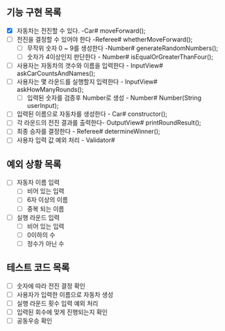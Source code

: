 ## 기능 구현 목록

- [x] 자동차는 전진할 수 있다. -Car# moveForward();
- [ ] 전진을 결정할 수 있어야 한다 -Referee# whetherMoveForward();
  - [ ] 무작위 숫자 0 ~ 9를 생성한다 -Number# generateRandomNumbers();
  - [ ] 숫자가 4이상인지 판단한다 - Number# isEqualOrGreaterThanFour();
- [ ] 사용자는 자동차의 갯수와 이름을 입력한다 - InputView# askCarCountsAndNames();
- [ ] 사용자는 몇 라운드를 실행할지 입력한다 - InputView# askHowManyRounds();
  - [ ] 입력된 숫자를 검증후 Number로 생성 - Number# Number(String userInput);
- [ ] 입력된 이름으로 자동차를 생성한다 - Car# constructor();
- [ ] 각 라운드의 전진 결과를 출력한다- OutputView# printRoundResult();
- [ ] 최종 승자를 결정한다 - Referee# determineWinner();
- [ ] 사용자 입력 값 예외 처리 - Validator#

## 예외 상황 목록
-[ ] 자동차 이름 입력
  -[ ] 비어 있는 입력   
  -[ ] 6자 이상의 이름  
  -[ ] 중복 되는 이름   
-[ ] 실행 라운드 입력
  -[ ] 비어 있는 입력 
  -[ ] 0이하의 수
  -[ ] 정수가 아닌 수

## 테스트 코드 목록
-[ ] 숫자에 따라 전진 결정 확인
-[ ] 사용자가 입력한 이름으로 자동차 생성
-[ ] 실행 라운드 횟수 입력 예외 처리
-[ ] 입력된 회수에 맞게 진행되는지 확인
-[ ] 공동우승 확인